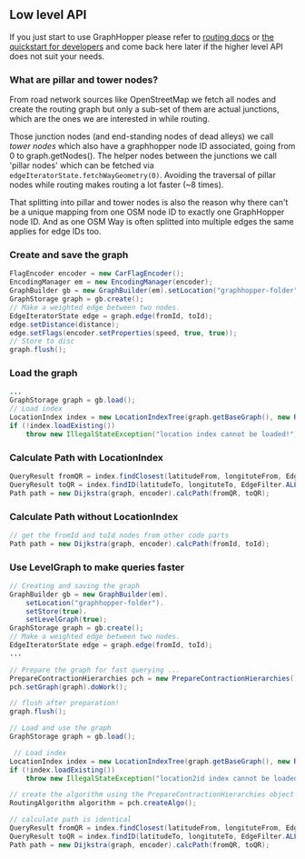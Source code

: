 ## Low level API

If you just start to use GraphHopper please refer to [routing docs](./routing.md)
or [the quickstart for developers](./quickstart-from-source.md)
and come back here later if the higher level API does not suit your needs.

### What are pillar and tower nodes?

From road network sources like OpenStreetMap we fetch all nodes and create the routing graph but 
only a sub-set of them are actual junctions, which are the ones we are interested in while routing.

Those junction nodes (and end-standing nodes of dead alleys) we call *tower nodes* which also 
have a graphhopper node ID associated, going from 0 to graph.getNodes(). 
The helper nodes between the junctions we call 'pillar nodes' which can be fetched via
`edgeIteratorState.fetchWayGeometry(0)`. Avoiding the traversal of pillar nodes while routing makes 
routing a lot faster (~8 times).

That splitting into pillar and tower nodes is also the reason why there can't be a unique mapping from 
one OSM node ID to exactly one GraphHopper node ID. And as one OSM Way is often splitted into multiple 
edges the same applies for edge IDs too.

### Create and save the graph

```java
FlagEncoder encoder = new CarFlagEncoder();
EncodingManager em = new EncodingManager(encoder);
GraphBuilder gb = new GraphBuilder(em).setLocation("graphhopper-folder").setStore(true);
GraphStorage graph = gb.create();
// Make a weighted edge between two nodes.
EdgeIteratorState edge = graph.edge(fromId, toId);
edge.setDistance(distance);
edge.setFlags(encoder.setProperties(speed, true, true));
// Store to disc
graph.flush();
```

### Load the graph

```java
...
GraphStorage graph = gb.load();
// Load index
LocationIndex index = new LocationIndexTree(graph.getBaseGraph(), new RAMDirectory("graphhopper-folder", true));
if (!index.loadExisting())
    throw new IllegalStateException("location index cannot be loaded!");
```

### Calculate Path with LocationIndex

```java
QueryResult fromQR = index.findClosest(latitudeFrom, longituteFrom, EdgeFilter.ALL_EDGES);
QueryResult toQR = index.findID(latitudeTo, longituteTo, EdgeFilter.ALL_EDGES);
Path path = new Dijkstra(graph, encoder).calcPath(fromQR, toQR);
```

### Calculate Path without LocationIndex

```java
// get the fromId and toId nodes from other code parts
Path path = new Dijkstra(graph, encoder).calcPath(fromId, toId);
```

### Use LevelGraph to make queries faster

```java
// Creating and saving the graph
GraphBuilder gb = new GraphBuilder(em).
    setLocation("graphhopper-folder").
    setStore(true).
    setLevelGraph(true);
GraphStorage graph = gb.create();
// Make a weighted edge between two nodes.
EdgeIteratorState edge = graph.edge(fromId, toId);
...

// Prepare the graph for fast querying ...
PrepareContractionHierarchies pch = new PrepareContractionHierarchies();
pch.setGraph(graph).doWork();

// flush after preparation!
graph.flush();

// Load and use the graph
GraphStorage graph = gb.load();

 // Load index
LocationIndex index = new LocationIndexTree(graph.getBaseGraph(), new RAMDirectory("graphhopper-folder", true));
if (!index.loadExisting())
    throw new IllegalStateException("location2id index cannot be loaded!");

// create the algorithm using the PrepareContractionHierarchies object
RoutingAlgorithm algorithm = pch.createAlgo();

// calculate path is identical
QueryResult fromQR = index.findClosest(latitudeFrom, longituteFrom, EdgeFilter.ALL_EDGES);
QueryResult toQR = index.findID(latitudeTo, longituteTo, EdgeFilter.ALL_EDGES);
Path path = new Dijkstra(graph, encoder).calcPath(fromQR, toQR);
```